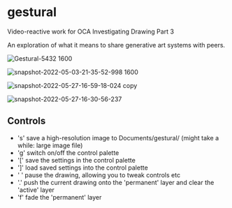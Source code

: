 # gestural
Video-reactive work for OCA Investigating Drawing Part 3

An exploration of what it means to share generative art systems with peers.

![Gestural-5432 1600](https://user-images.githubusercontent.com/203996/165378082-a06ee8f1-7e30-445c-9efc-8f80f75f4eb8.jpg)

![snapshot-2022-05-03-21-35-52-998 1600](https://user-images.githubusercontent.com/203996/166562397-5b6c4627-c9ec-496a-b9a8-f2e1a2490b82.jpg)

![snapshot-2022-05-27-16-59-18-024 copy](https://user-images.githubusercontent.com/203996/170786063-19127061-f2e8-47e0-b3fa-a704d35e3852.jpg)

![snapshot-2022-05-27-16-30-56-237](https://user-images.githubusercontent.com/203996/170786093-d469a74c-3e09-4d9b-98d0-dcae58f1b18c.jpg)

## Controls

* 's' save a high-resolution image to Documents/gestural/ (might take a while: large image file)
* 'g' switch on/off the control palette
* '[' save the settings in the control palette
* ']' load saved settings into the control palette
* ' ' pause the drawing, allowing you to tweak controls etc
* '.' push the current drawing onto the 'permanent' layer and clear the 'active' layer
* 'f' fade the 'permanent' layer


